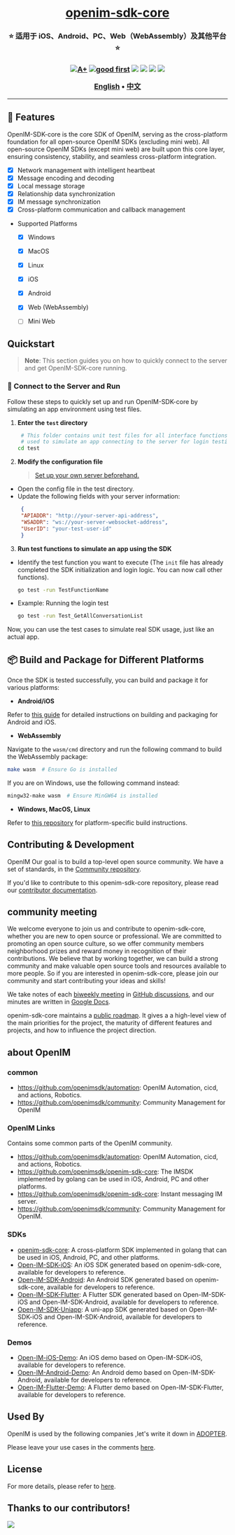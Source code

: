 <h1 align="center" style="border-bottom: none">
    <b>
        <a href="https://doc.rentsoft.cn/sdks/introduction">openim-sdk-core</a><br>
    </b>
</h1>
<h3 align="center" style="border-bottom: none">
      ⭐️  适用于 iOS、Android、PC、Web（WebAssembly）及其他平台  ⭐️ <br>
<h3>

<p align=center>
<a href="https://goreportcard.com/report/github.com/openimsdk/openim-sdk-core"><img src="https://goreportcard.com/badge/github.com/openimsdk/openim-sdk-core" alt="A+"></a>
<a href="https://github.com/openimsdk/openim-sdk-core/issues?q=is%3Aissue+is%3Aopen+sort%3Aupdated-desc+label%3A%22good+first+issue%22"><img src="https://img.shields.io/github/issues/OpenIMSDK/Open-IM-Server/good%20first%20issue?logo=%22github%22" alt="good first"></a>
<a href="https://github.com/openimsdk/openim-sdk-core"><img src="https://img.shields.io/github/stars/OpenIMSDK/openim-sdk-core.svg?style=flat&logo=github&colorB=deeppink&label=stars"></a>
<a href="https://join.slack.com/t/openimsdk/shared_invite/zt-1tmoj26uf-_FDy3dowVHBiGvLk9e5Xkg"><img src="https://img.shields.io/badge/Slack-100%2B-blueviolet?logo=slack&amp;logoColor=white"></a>
<a href="https://github.com/openimsdk/openim-sdk-core/blob/main/LICENSE"><img src="https://img.shields.io/badge/license-Apache--2.0-green"></a>
<a href="https://golang.org/"><img src="https://img.shields.io/badge/Language-Go-blue.svg"></a>
</p>

</p>

<p align="center">
    <a href="./README.md"><b>English</b></a> •
    <a href="./README_zh-CN.md"><b>中文</b></a>
</p>

</p>

----


## 🧩 Features
<!--BEGIN_DESCRIPTION-->
OpenIM-SDK-core is the core SDK of OpenIM, serving as the cross-platform foundation for all open-source OpenIM SDKs (excluding mini web).
All open-source OpenIM SDKs (except mini web) are built upon this core layer, ensuring consistency, stability, and seamless cross-platform integration.
<!--END_DESCRIPTION-->

- [x] Network management with intelligent heartbeat
- [x] Message encoding and decoding
- [x] Local message storage
- [x] Relationship data synchronization
- [x] IM message synchronization
- [x] Cross-platform communication and callback management

 - Supported Platforms
   - [x] Windows
   - [x] MacOS
   - [x] Linux
   - [x] iOS
   - [x] Android
   - [x] Web (WebAssembly)
   - [ ] Mini Web


## Quickstart

> **Note**: This section guides you on how to quickly connect to the server and get OpenIM-SDK-core running.

### 🚀 Connect to the Server and Run

Follow these steps to quickly set up and run OpenIM-SDK-core by simulating an app environment using test files.

1. **Enter the `test` directory**
   ```bash
    # This folder contains unit test files for all interface functions of OpenIM-SDK-core,  
    # used to simulate an app connecting to the server for login testing.  
   cd test
   ```
2. **Modify the configuration file**
   > [Set up your own server beforehand.](https://github.com/openimsdk/open-im-server.git)
 - Open the config file in the test directory.
 - Update the following fields with your server information:
   ```json
    {
    "APIADDR": "http://your-server-api-address",
    "WSADDR": "ws://your-server-websocket-address",
    "UserID": "your-test-user-id"
    }

   ```
3. **Run test functions to simulate an app using the SDK**
 - Identify the test function you want to execute (The `init` file has already completed the SDK initialization and login logic. You can now call other functions).
   ```bash
   go test -run TestFunctionName
   ```
 - Example: Running the login test
    ```bash
    go test -run Test_GetAllConversationList
    ```
Now, you can use the test cases to simulate real SDK usage, just like an actual app.


## 📦 Build and Package for Different Platforms

Once the SDK is tested successfully, you can build and package it for various platforms:

- **Android/iOS**

Refer to [this guide](./docs/CHANGELOG.md) for detailed instructions on building and packaging for Android and iOS.
- **WebAssembly**

Navigate to the `wasm/cmd` directory and run the following command to build the WebAssembly package:
  ```bash
  make wasm  # Ensure Go is installed
  ```
If you are on Windows, use the following command instead:
  ```bash
  mingw32-make wasm  # Ensure MinGW64 is installed
  ```
- **Windows, MacOS, Linux**

Refer to [this repository](https://github.com/openimsdk/openim-sdk-cpp.git) for platform-specific build instructions.

## Contributing & Development

OpenIM Our goal is to build a top-level open source community. We have a set of standards, in the [Community repository](https://github.com/openimsdk/community).

If you'd like to contribute to this openim-sdk-core repository, please read our [contributor documentation](https://github.com/openimsdk/openim-sdk-core/blob/main/CONTRIBUTING.md).

## community meeting

We welcome everyone to join us and contribute to openim-sdk-core, whether you are new to open source or professional. We are committed to promoting an open source culture, so we offer community members neighborhood prizes and reward money in recognition of their contributions. We believe that by working together, we can build a strong community and make valuable open source tools and resources available to more people. So if you are interested in openim-sdk-core, please join our community and start contributing your ideas and skills!

We take notes of each [biweekly meeting](https://github.com/openimsdk/Open-IM-Server/issues/381) in [GitHub discussions](https://github.com/openimsdk/Open-IM-Server/discussions/categories/meeting), and our minutes are written in [Google Docs](https://docs.google.com/document/d/1nx8MDpuG74NASx081JcCpxPgDITNTpIIos0DS6Vr9GU/edit?usp=sharing).

openim-sdk-core maintains a [public roadmap](https://github.com/openimsdk/community/tree/main/roadmaps). It gives a a high-level view of the main priorities for the project, the maturity of different features and projects, and how to influence the project direction.

## about OpenIM

### common

+ https://github.com/openimsdk/automation: OpenIM Automation, cicd, and actions, Robotics.
+ https://github.com/openimsdk/community: Community Management for OpenIM

### OpenIM **Links**

Contains some common parts of the OpenIM community.

+ https://github.com/openimsdk/automation: OpenIM Automation, cicd, and actions, Robotics.
+ https://github.com/openimsdk/openim-sdk-core: The IMSDK implemented by golang can be used in iOS, Android, PC and other platforms.
+ https://github.com/openimsdk/openim-sdk-core: Instant messaging IM server.
+ https://github.com/openimsdk/community: Community Management for OpenIM.

### SDKs

+ [openim-sdk-core](https://github.com/openimsdk/openim-sdk-core): A cross-platform SDK implemented in golang that can be used in iOS, Android, PC, and other platforms.
+ [Open-IM-SDK-iOS](https://github.com/openimsdk/Open-IM-SDK-iOS): An iOS SDK generated based on openim-sdk-core, available for developers to reference.
+ [Open-IM-SDK-Android](https://github.com/openimsdk/Open-IM-SDK-Android): An Android SDK generated based on openim-sdk-core, available for developers to reference.
+ [Open-IM-SDK-Flutter](https://github.com/openimsdk/Open-IM-SDK-Flutter): A Flutter SDK generated based on Open-IM-SDK-iOS and Open-IM-SDK-Android, available for developers to reference.
+ [Open-IM-SDK-Uniapp](https://github.com/openimsdk/Open-IM-SDK-Uniapp): A uni-app SDK generated based on Open-IM-SDK-iOS and Open-IM-SDK-Android, available for developers to reference.

### Demos

+ [Open-IM-iOS-Demo](https://github.com/openimsdk/Open-IM-iOS-Demo): An iOS demo based on Open-IM-SDK-iOS, available for developers to reference.
+ [Open-IM-Android-Demo](https://github.com/openimsdk/Open-IM-Android-Demo): An Android demo based on Open-IM-SDK-Android, available for developers to reference.
+ [Open-IM-Flutter-Demo](https://github.com/openimsdk/Open-IM-Flutter-Demo): A Flutter demo based on Open-IM-SDK-Flutter, available for developers to reference.

## Used By

OpenIM is used by the following companies ,let's write it down in [ADOPTER](https://github.com/openimsdk/community/blob/main/ADOPTERS.md).

Please leave your use cases in the comments [here](https://github.com/openimsdk/Open-IM-Server/issues/379).

## License

For more details, please refer to [here](./LICENSE).


## Thanks to our contributors!

<a href="https://github.com/openimsdk/openim-sdk-core/graphs/contributors">
  <img src="https://contrib.rocks/image?repo=OpenIMSDK/openim-sdk-core" />
</a>

